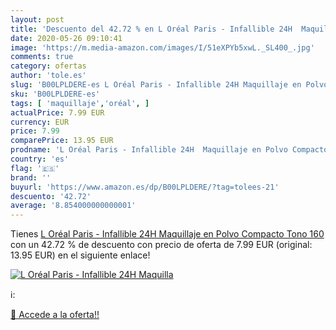 ```yaml
---
layout: post
title: 'Descuento del 42.72 % en L Oréal Paris - Infallible 24H  Maquilla'
date: 2020-05-26 09:10:41
image: 'https://m.media-amazon.com/images/I/51eXPYb5xwL._SL400_.jpg'
comments: true
category: ofertas
author: 'tole.es'
slug: 'B00LPLDERE-es L Oréal Paris - Infallible 24H Maquillaje en Polvo...'
sku: 'B00LPLDERE-es'
tags: [ 'maquillaje','oréal', ]
actualPrice: 7.99 EUR
currency: EUR
price: 7.99
comparePrice: 13.95 EUR
prodname: 'L Oréal Paris - Infallible 24H  Maquillaje en Polvo Compacto  Tono 160'
country: 'es'
flag: '🇪🇸'
brand: ''
buyurl: 'https://www.amazon.es/dp/B00LPLDERE/?tag=tolees-21'
descuento: '42.72'
average: '8.854000000000001'
---
```


Tienes [L Oréal Paris - Infallible 24H  Maquillaje en Polvo Compacto  Tono 160](https://www.amazon.es/dp/B00LPLDERE/?tag=tolees-21) con un 42.72 % de descuento con precio de oferta de 7.99 EUR (original: 13.95 EUR) en el siguiente enlace!

[![L Oréal Paris - Infallible 24H  Maquilla](https://m.media-amazon.com/images/I/51eXPYb5xwL._SL400_.jpg)](https://www.amazon.es/dp/B00LPLDERE/?tag=tolees-21)

ℹ️:


[🛒 Accede a la oferta!!](https://www.amazon.es/dp/B00LPLDERE/?tag=tolees-21)
